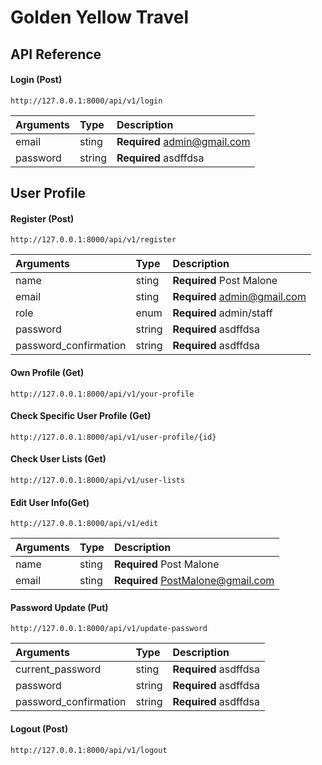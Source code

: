 # Golden Yellow Travel

## API Reference

#### Login (Post)

```http
http://127.0.0.1:8000/api/v1/login
```

| Arguments | Type   | Description                  |
| :-------- | :----- | :--------------------------- |
| email     | sting  | **Required** admin@gmail.com |
| password  | string | **Required** asdffdsa        |

## User Profile

#### Register (Post)

```http
http://127.0.0.1:8000/api/v1/register
```

| Arguments             | Type   | Description                  |
| :-------------------- | :----- | :--------------------------- |
| name                  | sting  | **Required** Post Malone     |
| email                 | sting  | **Required** admin@gmail.com |
| role                  | enum   | **Required** admin/staff     |
| password              | string | **Required** asdffdsa        |
| password_confirmation | string | **Required** asdffdsa        |

#### Own Profile (Get)

```http
http://127.0.0.1:8000/api/v1/your-profile
```

#### Check Specific User Profile (Get)

```http
http://127.0.0.1:8000/api/v1/user-profile/{id}
```

#### Check User Lists (Get)

```http
http://127.0.0.1:8000/api/v1/user-lists
```

#### Edit User Info(Get)

```http
http://127.0.0.1:8000/api/v1/edit
```

| Arguments | Type  | Description                       |
| :-------- | :---- | :-------------------------------- |
| name      | sting | **Required** Post Malone          |
| email     | sting | **Required** PostMalone@gmail.com |

#### Password Update (Put)

```http
http://127.0.0.1:8000/api/v1/update-password
```

| Arguments             | Type   | Description           |
| :-------------------- | :----- | :-------------------- |
| current_password      | sting  | **Required** asdffdsa |
| password              | string | **Required** asdffdsa |
| password_confirmation | string | **Required** asdffdsa |

#### Logout (Post)

```http
http://127.0.0.1:8000/api/v1/logout
```
